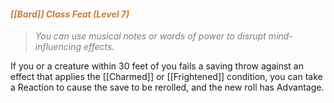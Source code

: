 #### *<span style="color:rgb(203, 123, 55)">[[Bard]] Class Feat (Level 7)</span>*

> *<span style="color:rgb(125, 125, 125)">You can use musical notes or words of power to disrupt mind-influencing effects.</span>*

If you or a creature within 30 feet of you fails a saving throw against an effect that applies the [[Charmed]] or [[Frightened]] condition, you can take a Reaction to cause the save to be rerolled, and the new roll has Advantage.